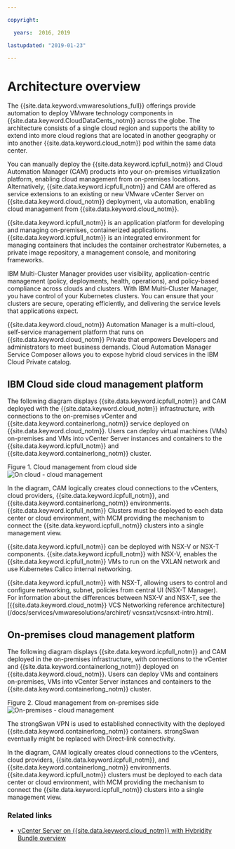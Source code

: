 ```yaml
---

copyright:

  years:  2016, 2019

lastupdated: "2019-01-23"

---
```


# Architecture overview
The {{site.data.keyword.vmwaresolutions_full}} offerings provide automation to deploy VMware technology components in {{site.data.keyword.CloudDataCents_notm}} across the globe. The architecture consists of a single cloud region and supports the ability to extend into more cloud regions that are located in another geography or into another {{site.data.keyword.cloud_notm}} pod within the same data center.

You can manually deploy the {{site.data.keyword.icpfull_notm}} and Cloud Automation Manager (CAM) products into your on-premises virtualization platform,
enabling cloud management from on-premises locations. Alternatively, {{site.data.keyword.icpfull_notm}}
and CAM are offered as service extensions to an existing or new VMware
vCenter Server on {{site.data.keyword.cloud_notm}} deployment, via automation, enabling
cloud management from {{site.data.keyword.cloud_notm}}.

{{site.data.keyword.icpfull_notm}} is an application platform for developing and managing on-premises,
containerized applications. {{site.data.keyword.icpfull_notm}} is an integrated environment for managing
containers that includes the container orchestrator Kubernetes, a
private image repository, a management console, and monitoring
frameworks.

IBM Multi-Cluster Manager provides user visibility, application-centric
management (policy, deployments, health, operations), and policy-based
compliance across clouds and clusters. With IBM Multi-Cluster Manager,
you have control of your Kubernetes clusters. You can ensure that your
clusters are secure, operating efficiently, and delivering the service
levels that applications expect.

{{site.data.keyword.cloud_notm}} Automation Manager is a multi-cloud, self-service management
platform that runs on {{site.data.keyword.cloud_notm}} Private that empowers Developers and
administrators to meet business demands. Cloud Automation Manager
Service Composer allows you to expose hybrid cloud services in the IBM
Cloud Private catalog.

## IBM Cloud side cloud management platform

The following diagram displays {{site.data.keyword.icpfull_notm}} and CAM deployed with the {{site.data.keyword.cloud_notm}}
infrastructure, with connections to the on-premises vCenter and {{site.data.keyword.containerlong_notm}} service deployed on {{site.data.keyword.cloud_notm}}. Users can deploy virtual machines (VMs) on-premises and VMs into vCenter Server
instances and containers to the {{site.data.keyword.icpfull_notm}} and {{site.data.keyword.containerlong_notm}} cluster.

Figure 1. Cloud management from cloud side
![On cloud - cloud management](vcsiks-oncloud-cloudmgt.svg)

In the diagram, CAM logically creates cloud connections to the vCenters,
cloud providers, {{site.data.keyword.icpfull_notm}}, and {{site.data.keyword.containerlong_notm}} environments. {{site.data.keyword.icpfull_notm}} Clusters must be
deployed to each data center or cloud environment, with MCM providing the
mechanism to connect the {{site.data.keyword.icpfull_notm}} clusters into a single management view.

{{site.data.keyword.icpfull_notm}} can be deployed with NSX-V or NSX-T components. {{site.data.keyword.icpfull_notm}} with NSX-V,
enables the {{site.data.keyword.icpfull_notm}} VMs to run on the VXLAN network and use
Kubernetes Calico internal networking.

{{site.data.keyword.icpfull_notm}} with NSX-T, allowing users to control and configure networking,
subnet, policies from central UI (NSX-T Manager). For information about the differences between NSX-V and NSX-T, see the [{{site.data.keyword.cloud_notm}} VCS Networking reference architecture](/docs/services/vmwaresolutions/archiref/
vcsnsxt/vcsnsxt-intro.html).

## On-premises cloud management platform

The following diagram displays {{site.data.keyword.icpfull_notm}} and CAM deployed in the on-premises
infrastructure, with connections to the vCenter and {{site.data.keyword.containerlong_notm}} deployed on {{site.data.keyword.cloud_notm}}. Users can deploy VMs and containers
on-premises, VMs into vCenter Server instances and containers
to the {{site.data.keyword.containerlong_notm}} cluster.

Figure 2. Cloud management from on-premises side
![On-premises - cloud management](vcsiks-onprem-cloudmgt.svg)

The strongSwan VPN is used to established connectivity with the deployed
{{site.data.keyword.containerlong_notm}} containers. strongSwan eventually might be replaced with Direct-link
connectivity.

In the diagram, CAM logically creates cloud connections to the vCenters,
cloud providers, {{site.data.keyword.icpfull_notm}}, and {{site.data.keyword.containerlong_notm}} environments. {{site.data.keyword.icpfull_notm}} clusters must be
deployed to each data center or cloud environment, with MCM providing the
mechanism to connect the {{site.data.keyword.icpfull_notm}} clusters into a single management view.

### Related links

* [vCenter Server on {{site.data.keyword.cloud_notm}} with Hybridity Bundle overview](/docs/services/vmwaresolutions/archiref/vcs?topic=vmware-solutions-vcenter-server-on-ibm-cloud-with-hybridity-bundle-overview)
